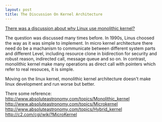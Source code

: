 ```yaml
---
layout: post
title: The Discussion On Kernel Architecture
---
```

[There was a discussion about why Linux use monolithic kernel?](http://www.zhihu.com/question/20314255)

The question was discussed many times before. In 1990s, Linus choosed the way as it was simple to implement. In micro kernel architecture there need do be a machanism to communicate between different system parts and different Level, including resource clone in bidirection for security and robust reason, indirected call, message queue and so on. In contrast,  monolithic kernel make many operations as direct call with pointers which refer to real resouces, it is simple.

Moving on the linux kernel, monolithic kernel architecture doesn't make linux development and run worse but better.

There some reference:
http://www.absoluteastronomy.com/topics/Monolithic_kernel
http://www.absoluteastronomy.com/topics/Microkernel
http://www.absoluteastronomy.com/topics/Hybrid_kernel
http://c2.com/cgi/wiki?MicroKernel
